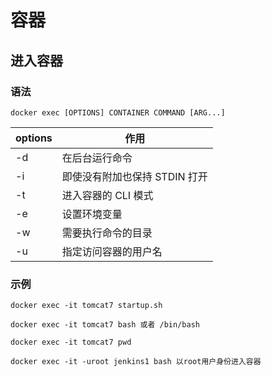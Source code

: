 # 容器

## 进入容器

### 语法

`docker exec [OPTIONS] CONTAINER COMMAND [ARG...]`

| options | 作用                          |
| ------- | ----------------------------- |
| -d      | 在后台运行命令                |
| -i      | 即使没有附加也保持 STDIN 打开 |
| -t      | 进入容器的 CLI 模式           |
| -e      | 设置环境变量                  |
| -w      | 需要执行命令的目录            |
| -u      | 指定访问容器的用户名          |

### 示例

`docker exec -it tomcat7 startup.sh`

`docker exec -it tomcat7 bash 或者 /bin/bash`

`docker exec -it tomcat7 pwd`

`docker exec -it -uroot jenkins1 bash 以root用户身份进入容器`